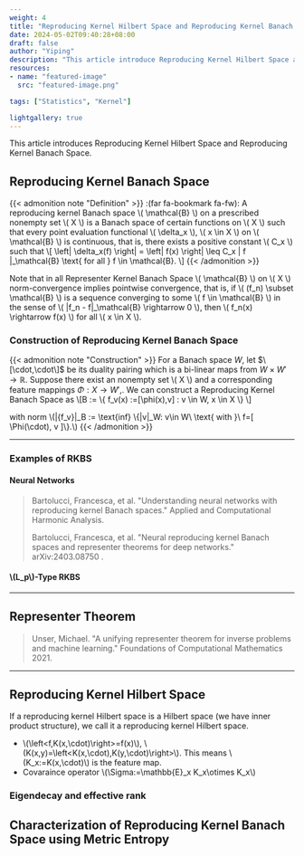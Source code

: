 ```yaml
---
weight: 4
title: "Reproducing Kernel Hilbert Space and Reproducing Kernel Banach Space"
date: 2024-05-02T09:40:28+08:00
draft: false
author: "Yiping"
description: "This article introduce Reproducing Kernel Hilbert Space and Reproducing Kernel Banach Space."
resources:
- name: "featured-image"
  src: "featured-image.png"

tags: ["Statistics", "Kernel"]

lightgallery: true
---
```


This article introduces Reproducing Kernel Hilbert Space and Reproducing Kernel Banach Space.

## Reproducing Kernel Banach Space

{{< admonition note "Definition" >}}
:(far fa-bookmark fa-fw): A reproducing kernel Banach space \\( \mathcal{B} \\) on a prescribed nonempty set \\( X \\) is a Banach space of certain functions on \\( X \\) such that every point evaluation functional \\( \delta_x \\), \\( x \in X \\) on \\( \mathcal{B} \\) is continuous, that is, there exists a positive constant \\( C_x \\) such that
\\[ \left| \delta_x(f) \right| = \left| f(x) \right| \leq C_x \| f \|_\mathcal{B} \text{ for all } f \in \mathcal{B}. \\]
{{< /admonition >}}


Note that in all Representer Kernel Banach Space \\( \mathcal{B} \\) on \\( X \\) norm-convergence implies pointwise convergence, that is, if \\( (f_n) \subset \mathcal{B}  \\) is a sequence converging to some \\( f \in  \mathcal{B}  \\) in the sense of \\( \|f_n - f\|_\mathcal{B} \rightarrow 0 \\), then \\( f_n(x) \rightarrow f(x) \\) for all \\( x \in X \\).

### Construction of Reproducing Kernel Banach Space

{{< admonition note "Construction" >}}
 For a Banach space $W$, let $\[\cdot,\cdot\]$  be its duality pairing which is a bi-linear maps from $W\times W' \rightarrow \mathbb{R}$. Suppose there exist an nonempty set \\( X \\) and a corresponding feature mappings $\Phi : X \rightarrow W',$.  We can  construct a Reproducing Kernel Banach Space as 
 \\[B := \\{ f_v(x) :=[\phi(x),v] : v \in W, x \in X \\} \\]
 
with norm \\(\|{f_v}\|_B := \text{inf} \\{\|v\|_W: v\in W\ \text{ with }\ f=[ \Phi(\cdot), v ]\\}.\\)
{{< /admonition >}}


---

### Examples of RKBS

#### Neural Networks

> Bartolucci, Francesca, et al. "Understanding neural networks with reproducing kernel Banach spaces." Applied and Computational Harmonic Analysis.
> 
> Bartolucci, Francesca, et al. "Neural reproducing kernel Banach spaces and representer theorems for deep networks." arXiv:2403.08750 .


#### \\(L_p\\)-Type RKBS

---

## Representer Theorem 

> Unser, Michael. "A unifying representer theorem for inverse problems and machine learning." Foundations of Computational Mathematics 2021.


---

## Reproducing Kernel Hilbert Space

If a reproducing kernel Hilbert space is a Hilbert space (we have inner product structure), we call it a reproducing kernel Hilbert space.
- \\(\left<f,K(x,\cdot)\right>=f(x)\\), \\(K(x,y)=\left<K(x,\cdot),K(y,\cdot)\right>\\). This means \\(K_x:=K(x,\cdot)\\) is the feature map.
- Covaraince operator \\(\Sigma:=\mathbb{E}_x K_x\otimes K_x\\)

### Eigendecay and effective rank


## Characterization of Reproducing Kernel Banach Space using Metric Entropy
